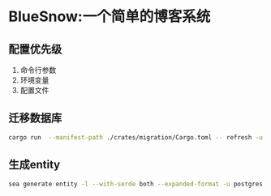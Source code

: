 # BlueSnow:一个简单的博客系统

## 配置优先级
1. 命令行参数
2. 环境变量
3. 配置文件
## 迁移数据库
~~~bash
cargo run  --manifest-path ./crates/migration/Cargo.toml -- refresh -u postgres://bluesnow:123456@localhost:5432/bluesnow 
~~~

## 生成entity
~~~bash
sea generate entity -l --with-serde both --expanded-format -u postgres://bluesnow:123456@localhost:5432/bluesnow -o ./crates/entity/src 
~~~